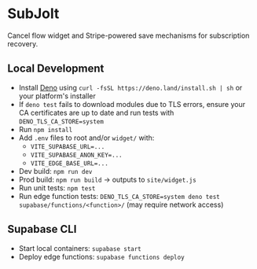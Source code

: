 ﻿# SubJolt

Cancel flow widget and Stripe-powered save mechanisms for subscription recovery.

## Local Development

- Install [Deno](https://deno.land) using `curl -fsSL https://deno.land/install.sh | sh` or your platform's installer
- If `deno test` fails to download modules due to TLS errors, ensure your CA certificates are up to date and run tests with `DENO_TLS_CA_STORE=system`
- Run `npm install`
- Add `.env` files to root and/or `widget/` with:
  - `VITE_SUPABASE_URL=...`
  - `VITE_SUPABASE_ANON_KEY=...`
  - `VITE_EDGE_BASE_URL=...`
- Dev build: `npm run dev`
- Prod build: `npm run build` → outputs to `site/widget.js`
- Run unit tests: `npm test`
- Run edge function tests: `DENO_TLS_CA_STORE=system deno test supabase/functions/<function>/` (may require network access)

## Supabase CLI

- Start local containers: `supabase start`
- Deploy edge functions: `supabase functions deploy`

